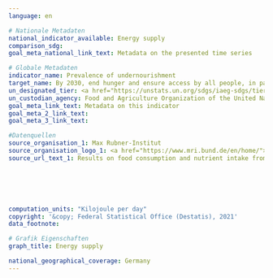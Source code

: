 ```yaml
---
language: en    

# Nationale Metadaten    
national_indicator_available: Energy supply    
comparison_sdg:     
goal_meta_national_link_text: Metadata on the presented time series    

# Globale Metadaten    
indicator_name: Prevalence of undernourishment    
target_name: By 2030, end hunger and ensure access by all people, in particular the poor and people in vulnerable situations, including infants, to safe, nutritious and sufficient food all year round    
un_designated_tier: <a href="https://unstats.un.org/sdgs/iaeg-sdgs/tier-classification/" title="Click here for more information on the UN tier classification."  target="_blank">Tier I</a>    
un_custodian_agency: Food and Agriculture Organization of the United Nations (FAO)    
goal_meta_link_text: Metadata on this indicator    
goal_meta_2_link_text:     
goal_meta_3_link_text:         

#Datenquellen
source_organisation_1: Max Rubner-Institut
source_organisation_logo_1: <a href="https://www.mri.bund.de/en/home/"><img src="https://g205sdgs.github.io/sdg-indicators/public/OrgImgEn/mri.png" alt="Logo mri" style="height:60px; width:148px" /></a>
source_url_text_1: Results on food consumption and nutrient intake from the NVS II (only available in German)





    
computation_units: "Kilojoule per day"    
copyright: '&copy; Federal Statistical Office (Destatis), 2021'    
data_footnote:     

# Grafik Eigenschaften    
graph_title: Energy supply    

national_geographical_coverage: Germany    
---
```


<span></span>